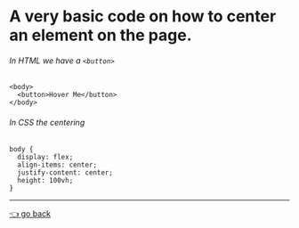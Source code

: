 # A very basic code on how to center an element on the page.

###### In HTML we have a `<button>`
  ```
  <body>
    <button>Hover Me</button>
  </body>
  ```
###### In CSS the centering
  ```
body {
    display: flex;
    align-items: center;
    justify-content: center;
    height: 100vh;
}
  ```
---
   [👈 go back](https://github.com/Klosmi/html-basics#html-and-css--basics)
